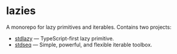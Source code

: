 # lazies

A monorepo for lazy primitives and iterables. Contains two projects:

-   [stdlazy](https://github.com/GregRos/lazies/tree/master/packages/stdlazy) — TypeScript-first lazy primitive.
-   [stdseq](https://github.com/GregRos/lazies/tree/master/packages/stdseq) — Simple, powerful, and flexible iterable toolbox.
